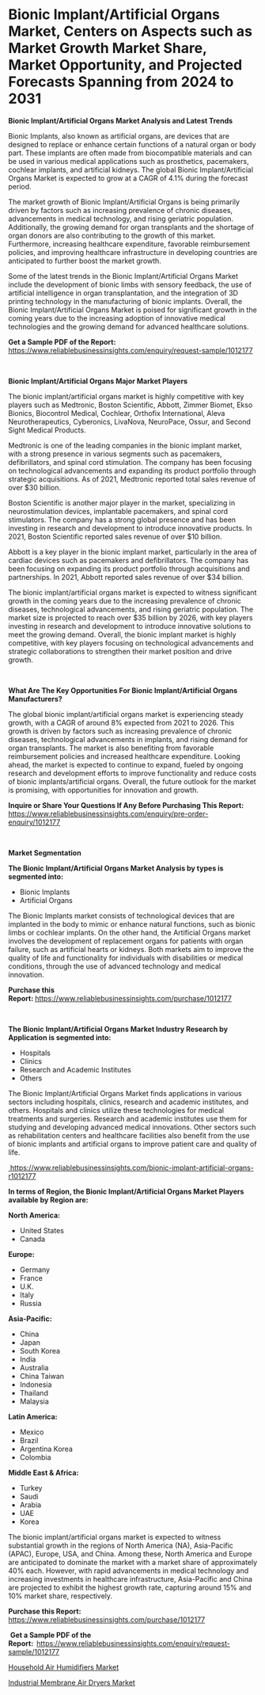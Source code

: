 <p><h1>Bionic Implant/Artificial Organs Market, Centers on Aspects such as Market Growth Market Share, Market Opportunity, and Projected Forecasts Spanning from 2024 to 2031</h1></p><p><strong>Bionic Implant/Artificial Organs Market Analysis and Latest Trends</strong></p>
<p><p>Bionic Implants, also known as artificial organs, are devices that are designed to replace or enhance certain functions of a natural organ or body part. These implants are often made from biocompatible materials and can be used in various medical applications such as prosthetics, pacemakers, cochlear implants, and artificial kidneys. The global Bionic Implant/Artificial Organs Market is expected to grow at a CAGR of 4.1% during the forecast period.</p><p>The market growth of Bionic Implant/Artificial Organs is being primarily driven by factors such as increasing prevalence of chronic diseases, advancements in medical technology, and rising geriatric population. Additionally, the growing demand for organ transplants and the shortage of organ donors are also contributing to the growth of this market. Furthermore, increasing healthcare expenditure, favorable reimbursement policies, and improving healthcare infrastructure in developing countries are anticipated to further boost the market growth.</p><p>Some of the latest trends in the Bionic Implant/Artificial Organs Market include the development of bionic limbs with sensory feedback, the use of artificial intelligence in organ transplantation, and the integration of 3D printing technology in the manufacturing of bionic implants. Overall, the Bionic Implant/Artificial Organs Market is poised for significant growth in the coming years due to the increasing adoption of innovative medical technologies and the growing demand for advanced healthcare solutions.</p></p>
<p><strong>Get a Sample PDF of the Report:&nbsp;</strong> <a href="https://www.reliablebusinessinsights.com/enquiry/request-sample/1012177">https://www.reliablebusinessinsights.com/enquiry/request-sample/1012177</a></p>
<p>&nbsp;</p>
<p><strong>Bionic Implant/Artificial Organs Major Market Players</strong></p>
<p><p>The bionic implant/artificial organs market is highly competitive with key players such as Medtronic, Boston Scientific, Abbott, Zimmer Biomet, Ekso Bionics, Biocontrol Medical, Cochlear, Orthofix International, Aleva Neurotherapeutics, Cyberonics, LivaNova, NeuroPace, Ossur, and Second Sight Medical Products.</p><p>Medtronic is one of the leading companies in the bionic implant market, with a strong presence in various segments such as pacemakers, defibrillators, and spinal cord stimulation. The company has been focusing on technological advancements and expanding its product portfolio through strategic acquisitions. As of 2021, Medtronic reported total sales revenue of over $30 billion.</p><p>Boston Scientific is another major player in the market, specializing in neurostimulation devices, implantable pacemakers, and spinal cord stimulators. The company has a strong global presence and has been investing in research and development to introduce innovative products. In 2021, Boston Scientific reported sales revenue of over $10 billion.</p><p>Abbott is a key player in the bionic implant market, particularly in the area of cardiac devices such as pacemakers and defibrillators. The company has been focusing on expanding its product portfolio through acquisitions and partnerships. In 2021, Abbott reported sales revenue of over $34 billion.</p><p>The bionic implant/artificial organs market is expected to witness significant growth in the coming years due to the increasing prevalence of chronic diseases, technological advancements, and rising geriatric population. The market size is projected to reach over $35 billion by 2026, with key players investing in research and development to introduce innovative solutions to meet the growing demand. Overall, the bionic implant market is highly competitive, with key players focusing on technological advancements and strategic collaborations to strengthen their market position and drive growth.</p></p>
<p>&nbsp;</p>
<p><strong>What Are The Key Opportunities For Bionic Implant/Artificial Organs Manufacturers?</strong></p>
<p><p>The global bionic implant/artificial organs market is experiencing steady growth, with a CAGR of around 8% expected from 2021 to 2026. This growth is driven by factors such as increasing prevalence of chronic diseases, technological advancements in implants, and rising demand for organ transplants. The market is also benefiting from favorable reimbursement policies and increased healthcare expenditure. Looking ahead, the market is expected to continue to expand, fueled by ongoing research and development efforts to improve functionality and reduce costs of bionic implants/artificial organs. Overall, the future outlook for the market is promising, with opportunities for innovation and growth.</p></p>
<p><strong>Inquire or Share Your Questions If Any Before Purchasing This Report:</strong> <a href="https://www.reliablebusinessinsights.com/enquiry/pre-order-enquiry/1012177">https://www.reliablebusinessinsights.com/enquiry/pre-order-enquiry/1012177</a></p>
<p>&nbsp;</p>
<p><strong>Market Segmentation</strong></p>
<p><strong>The Bionic Implant/Artificial Organs Market Analysis by types is segmented into:</strong></p>
<p><ul><li>Bionic Implants</li><li>Artificial Organs</li></ul></p>
<p><p>The Bionic Implants market consists of technological devices that are implanted in the body to mimic or enhance natural functions, such as bionic limbs or cochlear implants. On the other hand, the Artificial Organs market involves the development of replacement organs for patients with organ failure, such as artificial hearts or kidneys. Both markets aim to improve the quality of life and functionality for individuals with disabilities or medical conditions, through the use of advanced technology and medical innovation.</p></p>
<p><strong>Purchase this Report:&nbsp;</strong><a href="https://www.reliablebusinessinsights.com/purchase/1012177">https://www.reliablebusinessinsights.com/purchase/1012177</a></p>
<p>&nbsp;</p>
<p><strong>The Bionic Implant/Artificial Organs Market Industry Research by Application is segmented into:</strong></p>
<p><ul><li>Hospitals</li><li>Clinics</li><li>Research and Academic Institutes</li><li>Others</li></ul></p>
<p><p>The Bionic Implant/Artificial Organs Market finds applications in various sectors including hospitals, clinics, research and academic institutes, and others. Hospitals and clinics utilize these technologies for medical treatments and surgeries. Research and academic institutes use them for studying and developing advanced medical innovations. Other sectors such as rehabilitation centers and healthcare facilities also benefit from the use of bionic implants and artificial organs to improve patient care and quality of life.</p></p>
<p><a href="https://www.reliablebusinessinsights.com/bionic-implant-artificial-organs-r1012177">&nbsp;https://www.reliablebusinessinsights.com/bionic-implant-artificial-organs-r1012177</a></p>
<p><strong>In terms of Region, the Bionic Implant/Artificial Organs Market Players available by Region are:</strong></p>
<p>
    <p> <strong> North America: </strong>
        <ul>
            <li>United States</li>
            <li>Canada</li>
        </ul>
        </p> 
    <p> <strong> Europe: </strong>
        <ul>
            <li>Germany</li>
            <li>France</li>
            <li>U.K.</li>
            <li>Italy</li>
            <li>Russia</li>
        </ul>
        </p> 
    <p> <strong> Asia-Pacific: </strong>
        <ul>
            <li>China</li>
            <li>Japan</li>
            <li>South Korea</li>
            <li>India</li>
            <li>Australia</li>
            <li>China Taiwan</li>
            <li>Indonesia</li>
            <li>Thailand</li>
            <li>Malaysia</li>
        </ul>
        </p> 
    <p> <strong> Latin America: </strong>
        <ul>
            <li>Mexico</li>
            <li>Brazil</li>
            <li>Argentina Korea</li>
            <li>Colombia</li>
        </ul>
        </p> 
    <p> <strong> Middle East & Africa: </strong>
        <ul>
            <li>Turkey</li>
            <li>Saudi</li>
            <li>Arabia</li>
            <li>UAE</li>
            <li>Korea</li>
        </ul>
    </p>
    </p>
<p><p>The bionic implant/artificial organs market is expected to witness substantial growth in the regions of North America (NA), Asia-Pacific (APAC), Europe, USA, and China. Among these, North America and Europe are anticipated to dominate the market with a market share of approximately 40% each. However, with rapid advancements in medical technology and increasing investments in healthcare infrastructure, Asia-Pacific and China are projected to exhibit the highest growth rate, capturing around 15% and 10% market share, respectively.</p></p>
<p><strong>Purchase this Report: </strong><a href="https://www.reliablebusinessinsights.com/purchase/1012177">https://www.reliablebusinessinsights.com/purchase/1012177</a></p>
<p>&nbsp;<strong>Get a Sample PDF of the Report:&nbsp;&nbsp;</strong><a href="https://www.reliablebusinessinsights.com/enquiry/request-sample/1012177">https://www.reliablebusinessinsights.com/enquiry/request-sample/1012177</a></p>
<p><strong></strong></p>
<p><p><a href="https://github.com/Alonsoolds3wq1d81czn8rbol/Market-Research-Report-List-3/blob/main/household-air-humidifiers-market.md">Household Air Humidifiers Market</a></p><p><a href="https://github.com/KeeganBarrows2023/Market-Research-Report-List-2/blob/main/industrial-membrane-air-dryers-market.md">Industrial Membrane Air Dryers Market</a></p></p>